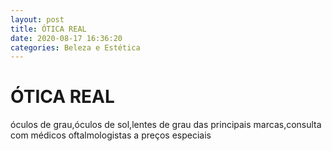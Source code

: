 ```yaml
---
layout: post
title: ÓTICA REAL
date: 2020-08-17 16:36:20 
categories: Beleza e Estética
---
```


# ÓTICA REAL

óculos de grau,óculos de sol,lentes de grau das principais marcas,consulta com médicos oftalmologistas a preços especiais
